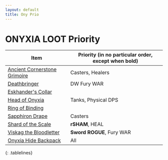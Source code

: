 ```yaml
---
layout: default
title: Ony Prio
---
```


# ONYXIA LOOT Priority

| Item                                                                                                | Priority (in no particular order, except when bold) |
| --------------------------------------------------------------------------------------------------- | --------------------------------------------------- |
| [Ancient Cornerstone Grimoire](https://classic.wowhead.com/item=17067/ancient-cornerstone-grimoire) | Casters, Healers                                    |
| [Deathbringer](https://classic.wowhead.com/item=17078/sapphiron-drape)                              | DW Fury WAR                                         |
| [Eskhander's Collar](https://classic.wowhead.com/item=18205/eskhandars-collar)                      |                                                     |
| [Head of Onyxia](https://classic.wowhead.com/item=18423/head-of-onyxia)                             | Tanks, Physical DPS                                 |
| [Ring of Binding](https://classic.wowhead.com/item=18813/ring-of-binding)                           |                                                     |
| [Sapphiron Drape](https://classic.wowhead.com/item=17078/sapphiron-drape)                           | Casters                                             |
| [Shard of the Scale](https://classic.wowhead.com/item=17064/shard-of-the-scale)                     | **rSHAM**, HEAL                                     |
| [Viskag the Bloodletter](https://classic.wowhead.com/item=17075/viskag-the-bloodletter)             | **Sword ROGUE**, Fury WAR                           |
| [Onyxia Hide Backpack](https://classic.wowhead.com/item=17966/onyxia-hide-backpack)                 | All                                                 |

{: .tablelines}
